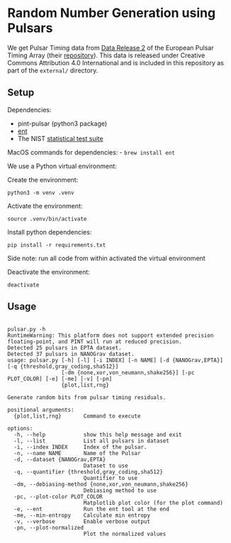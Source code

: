 # Random Number Generation using Pulsars

We get Pulsar Timing data from [Data Release 2](https://epta.pages.in2p3.fr/epta-dr2/) of the European Pulsar Timing Array (their [repository](https://zenodo.org/records/8164425)). This data is released under Creative Commons Attribution 4.0 International and is included in this repository as part of the `external/` directory.

## Setup

Dependencies: 
- pint-pulsar (python3 package)
- [ent](https://www.fourmilab.ch/random/)
- The NIST [statistical test suite](https://csrc.nist.gov/projects/random-bit-generation/documentation-and-software)

MacOS commands for dependencies:
    - `brew install ent`

We use a Python virtual environment:

Create the environment:
```
python3 -m venv .venv
```

Activate the environment:

```
source .venv/bin/activate
```

Install python dependencies:

```
pip install -r requirements.txt
```

Side note: run all code from within activated the virtual environment

Deactivate the environment:

```
deactivate
```

## Usage

```

pulsar.py -h
RuntimeWarning: This platform does not support extended precision floating-point, and PINT will run at reduced precision.
Detected 25 pulsars in EPTA dataset.
Detected 37 pulsars in NANOGrav dataset.
usage: pulsar.py [-h] [-l] [-i INDEX] [-n NAME] [-d {NANOGrav,EPTA}] [-q {threshold,gray_coding,sha512}]
                 [-dm {none,xor,von_neumann,shake256}] [-pc PLOT_COLOR] [-e] [-me] [-v] [-pn]
                 {plot,list,rng}

Generate random bits from pulsar timing residuals.

positional arguments:
  {plot,list,rng}       Command to execute

options:
  -h, --help            show this help message and exit
  -l, --list            List all pulsars in dataset
  -i, --index INDEX     Index of the pulsar.
  -n, --name NAME       Name of the Pulsar
  -d, --dataset {NANOGrav,EPTA}
                        Dataset to use
  -q, --quantifier {threshold,gray_coding,sha512}
                        Quantifier to use
  -dm, --debiasing-method {none,xor,von_neumann,shake256}
                        Debiasing method to use
  -pc, --plot-color PLOT_COLOR
                        Matplotlib plot color (for the plot command)
  -e, --ent             Run the ent tool at the end
  -me, --min-entropy    Calculate min entropy
  -v, --verbose         Enable verbose output
  -pn, --plot-normalized
                        Plot the normalized values

```